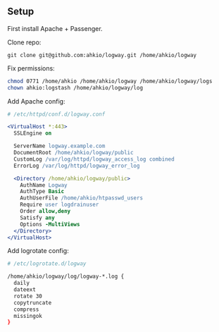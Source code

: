 ## Setup

First install Apache + Passenger.

Clone repo:
```
git clone git@github.com:ahkio/logway.git /home/ahkio/logway
```

Fix permissions:
```bash
chmod 0771 /home/ahkio /home/ahkio/logway /home/ahkio/logway/logs
chown ahkio:logstash /home/ahkio/logway/log
```

Add Apache config:
```apache
# /etc/httpd/conf.d/logway.conf

<VirtualHost *:443>
  SSLEngine on

  ServerName logway.example.com
  DocumentRoot /home/ahkio/logway/public
  CustomLog /var/log/httpd/logway_access_log combined
  ErrorLog /var/log/httpd/logway_error_log

  <Directory /home/ahkio/logway/public>
    AuthName Logway
    AuthType Basic
    AuthUserFile /home/ahkio/htpasswd_users
    Require user logdrainuser
    Order allow,deny
    Satisfy any
    Options -MultiViews
  </Directory>
</VirtualHost>
```

Add logrotate config:
```bash
# /etc/logrotate.d/logway

/home/ahkio/logway/log/logway-*.log {
  daily
  dateext
  rotate 30
  copytruncate
  compress
  missingok
}
```
